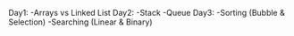 Day1:
-Arrays vs Linked List
Day2:
-Stack
-Queue
Day3:
-Sorting (Bubble & Selection)
-Searching (Linear & Binary)
